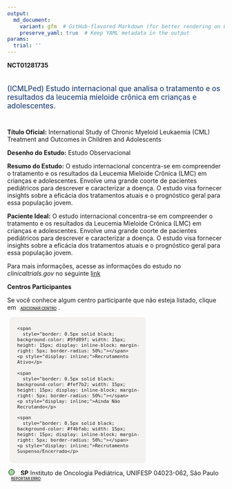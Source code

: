 ```yaml
---
output: 
  md_document:
    variant: gfm  # GitHub-flavored Markdown (for better rendering on GitHub)
    preserve_yaml: true  # Keep YAML metadata in the output
params:
  trial: ''
---
```


**NCT01281735**

<div style="padding: 5px 5px 5px 0px; font-size: 1.20em; font-weight: 500; color: #2E4A7F; text-align: left; margin-bottom: 20px">

(ICMLPed) Estudo internacional que analisa o tratamento e os resultados
da leucemia mieloide crônica em crianças e adolescentes.

</div>

**Título Oficial:** International Study of Chronic Myeloid Leukaemia
(CML) Treatment and Outcomes in Children and Adolescents

**Desenho do Estudo:** Estudo Observacional

**Resumo do Estudo:** O estudo internacional concentra-se em compreender
o tratamento e os resultados da Leucemia Mieloide Crônica (LMC) em
crianças e adolescentes. Envolve uma grande coorte de pacientes
pediátricos para descrever e caracterizar a doença. O estudo visa
fornecer insights sobre a eficácia dos tratamentos atuais e o
prognóstico geral para essa população jovem.

**Paciente Ideal:** O estudo internacional concentra-se em compreender o
tratamento e os resultados da Leucemia Mieloide Crônica (LMC) em
crianças e adolescentes. Envolve uma grande coorte de pacientes
pediátricos para descrever e caracterizar a doença. O estudo visa
fornecer insights sobre a eficácia dos tratamentos atuais e o
prognóstico geral para essa população jovem.

Para mais informações, acesse as informações do estudo no
*clinicaltrials.gov* no seguinte
[link](https://clinicaltrials.gov/ct2/show/NCT01281735)

**Centros Participantes**

Se você conhece algum centro participante que não esteja listado, clique
em
<span style="color: #2E4A7F; margin-left: 2px; padding: 4px; background-color: #f3f2f1; border-radius: 8px; font-weight: 500; font-size: 0.6em"><a
href="https://flazar.shinyapps.io/formsapp?study_nct_id=NCT01281735&amp;location_id=N%2FA&amp;location_full_name=N%2FA&amp;form_type=Adicionar%20Centro"
target="_blank">ADICIONAR CENTRO</a></span>.

<div style="margin-bottom: 8px; margin-left: 5px; padding: 8px; max-width: 300px; background-color: #f3f2f1; border-radius: 8px; font-size: 0.9em">

<div style="margin-left: 10px;">

    <span 
      style="border: 0.5px solid black; background-color: #9fd89f; width: 15px; height: 15px; display: inline-block; margin-right: 5px; border-radius: 50%;"></span>
    <p style="display: inline;">Recrutamento Ativo</p>

</div>

<div style="margin-left: 10px;">

    <span 
      style="border: 0.5px solid black; background-color: #fef7b2; width: 15px; height: 15px; display: inline-block; margin-right: 5px; border-radius: 50%;"></span>
    <p style="display: inline;">Ainda Não Recrutando</p>

</div>

<div style="margin-left: 10px;">

    <span 
      style="border: 0.5px solid black; background-color: #f4bfab; width: 15px; height: 15px; display: inline-block; margin-right: 5px; border-radius: 50%;"></span>
    <p style="display: inline;">Recrutamento Suspenso/Encerrado</p>

</div>

</div>

<div style="margin: 3px;">

<span style="border: 0.5px solid black; display: inline-block; width: 12px; height: 12px; border-radius: 50%; margin-right: 10px; padding-bottom: 0px; background-color: #9fd89f;"></span>
<b>SP</b> Instituto de Oncologia Pediátrica, UNIFESP 04023-062, São
Paulo
<span style="color: #2E4A7F; margin-left: 2px; padding: 4px; background-color: #f3f2f1; border-radius: 8px; font-weight: 500; font-size: 0.6em"><a
href="https://flazar.shinyapps.io/formsapp?study_nct_id=NCT01281735&amp;location_id=INSTITUTODEONCOLOGIAPEDIATRICASAOPAULO04023062BRAZIL&amp;location_full_name=Instituto%20de%20Oncologia%20Pedi%C3%A1trica%2C%20UNIFESP%2C%2004023-062%2C%20S%C3%A3o%20Paulo&amp;form_type=Reportar%20Erro"
target="_blank">REPORTAR ERRO</a></span>

</div>
